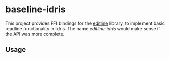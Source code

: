 # baseline-idris

This project provides FFI bindings for the [editline](https://github.com/troglobit/editline) library, to implement basic readline functionality in Idris. The name *editline-idris* would make sense if the API was more complete.

## Usage
